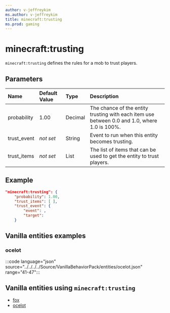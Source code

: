 ```yaml
---
author: v-jeffreykim
ms.author: v-jeffreykim
title: minecraft:trusting
ms.prod: gaming
---
```


# minecraft:trusting

`minecraft:trusting` defines the rules for a mob to trust players.

## Parameters

|Name |Default Value  |Type  |Description  |
|:-----------|:-----------|:-----------|:-----------|
| probability| 1.00| Decimal| The chance of the entity trusting with each item use between 0.0 and 1.0, where 1.0 is 100%. |
| trust_event| *not set*| String| Event to run when this entity becomes trusting. |
| trust_items| *not set*| List| The list of items that can be used to get the entity to trust players. |

## Example

```json
"minecraft:trusting": {
    "probability": 1.00,
    "trust_items": [ ],
    "trust_event": {
        "event": ,
        "target":
    }
```

## Vanilla entities examples

### ocelot

:::code language="json" source="../../../../Source/VanillaBehaviorPack/entities/ocelot.json" range="41-47":::

## Vanilla entities using `minecraft:trusting`

- [fox](../../../../Source/VanillaBehaviorPack_Snippets/entities/fox.md)
- [ocelot](../../../../Source/VanillaBehaviorPack_Snippets/entities/ocelot.md)